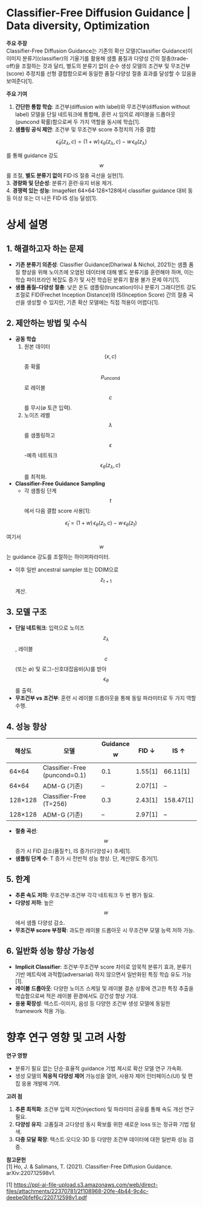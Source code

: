 # Classifier-Free Diffusion Guidance | Data diversity, Optimization

**주요 주장**  
Classifier-Free Diffusion Guidance는 기존의 확산 모델(Classifier Guidance)이 이미지 분류기(classifier)의 기울기를 활용해 샘플 품질과 다양성 간의 절충(trade-off)을 조절하는 것과 달리, 별도의 분류기 없이 순수 생성 모델의 조건부 및 무조건부(score) 추정치를 선형 결합함으로써 동일한 품질·다양성 절충 효과를 달성할 수 있음을 보여준다[1].

**주요 기여**  
1. **간단한 통합 학습**: 조건부(diffusion with label)와 무조건부(diffusion without label) 모델을 단일 네트워크에 통합해, 훈련 시 임의로 레이블을 드롭아웃(puncond 확률)함으로써 두 가지 역할을 동시에 학습[1].  
2. **샘플링 공식 제안**: 조건부 및 무조건부 score 추정치의 가중 결합

$$
\tilde\epsilon_\theta(z_\lambda, c) = (1+w)\,\epsilon_\theta(z_\lambda, c) \;-\; w\,\epsilon_\theta(z_\lambda)
$$

를 통해 guidance 강도 $$w$$를 조절, **별도 분류기 없이** FID·IS 절충 곡선을 실현[1].  
3. **경량화 및 단순성**: 분류기 훈련·유지 비용 제거.  
4. **경쟁력 있는 성능**: ImageNet 64×64·128×128에서 classifier guidance 대비 동등 이상 또는 더 나은 FID·IS 성능 달성[1].  

# 상세 설명

## 1. 해결하고자 하는 문제  
- **기존 분류기 의존성**: Classifier Guidance(Dhariwal & Nichol, 2021)는 샘플 품질 향상을 위해 노이즈에 오염된 데이터에 대해 별도 분류기를 훈련해야 하며, 이는 학습 파이프라인 복잡도 증가 및 사전 학습된 분류기 활용 불가 문제 야기[1].  
- **샘플 품질–다양성 절충**: 낮은 온도 샘플링(truncation)이나 분류기 그래디언트 강도 조절로 FID(Frechet Inception Distance)와 IS(Inception Score) 간의 절충 곡선을 생성할 수 있지만, 기존 확산 모델에는 직접 적용이 어렵다[1].

## 2. 제안하는 방법 및 수식  
- **공동 학습**  
  1. 원본 데이터 $$(x,c)$$ 중 확률 $$p_{\text{uncond}}$$로 레이블 $$c$$를 무시(∅ 토큰 입력).  
  2. 노이즈 레벨 $$\lambda$$를 샘플링하고 $$\epsilon$$-예측 네트워크 $$\epsilon_\theta(z_\lambda, c)$$를 최적화.  
- **Classifier-Free Guidance Sampling**  
  - 각 샘플링 단계 $$t$$에서 다음 결합 score 사용[1]:

$$
    \tilde\epsilon_t = (1+w)\,\epsilon_\theta(z_t, c) \;-\; w\,\epsilon_\theta(z_t)\,
$$
    
여기서 $$w$$는 guidance 강도를 조절하는 하이퍼파라미터.  
  - 이후 일반 ancestral sampler 또는 DDIM으로 $$z_{t+1}$$ 계산.  

## 3. 모델 구조  
- **단일 네트워크**: 입력으로 노이즈 $$z_\lambda$$, 레이블 $$c$$ (또는 ∅) 및 로그-신호대잡음비(λ)를 받아 $$\epsilon_\theta$$를 출력.  
- **무조건부 vs 조건부**: 훈련 시 레이블 드롭아웃을 통해 동일 파라미터로 두 가지 역할 수행.

## 4. 성능 향상  
| 해상도 | 모델        | Guidance $$w$$ | FID ↓   | IS ↑     |
|--------|-------------|----------------|---------|----------|
| 64×64  | Classifier-Free (puncond=0.1) | 0.1            | 1.55[1] | 66.11[1] |
| 64×64  | ADM-G (기존) | –              | 2.07[1] | –        |
| 128×128| Classifier-Free (T=256)       | 0.3            | 2.43[1] | 158.47[1]|
| 128×128| ADM-G (기존) | –              | 2.97[1] | –        |

- **절충 곡선**: $$w$$ 증가 시 FID 감소(품질↑), IS 증가(다양성↓) 추세[1].  
- **샘플링 단계 수**: T 증가 시 전반적 성능 향상. 단, 계산량도 증가[1].

## 5. 한계  
- **추론 속도 저하**: 무조건부·조건부 각각 네트워크 두 번 평가 필요.  
- **다양성 저하**: 높은 $$w$$에서 샘플 다양성 감소.  
- **무조건부 score 부정확**: 과도한 레이블 드롭아웃 시 무조건부 모델 능력 저하 가능.

## 6. 일반화 성능 향상 가능성  
- **Implicit Classifier**: 조건부·무조건부 score 차이로 암묵적 분류기 효과, 분류기 기반 메트릭에 과적합(adversarial) 하지 않으면서 일반화된 특징 학습 유도 가능[1].  
- **레이블 드롭아웃**: 다양한 노이즈 스케일 및 레이블 결손 상황에 견고한 특징 추출을 학습함으로써 적은 레이블 환경에서도 강건성 향상 기대.  
- **응용 확장성**: 텍스트-이미지, 음성 등 다양한 조건부 생성 모델에 동일한 framework 적용 가능.

# 향후 연구 영향 및 고려 사항

**연구 영향**  
- 분류기 필요 없는 단순·효율적 guidance 기법 제시로 확산 모델 연구 가속화.  
- 생성 모델의 **적응적 다양성 제어** 가능성을 열어, 사용자 제어 인터페이스(UI) 및 편집 응용 개발에 기여.

**고려 점**  
1. **추론 최적화**: 조건부 입력 지연(injection) 및 파라미터 공유를 통해 속도 개선 연구 필요.  
2. **다양성 유지**: 고품질과 고다양성 동시 확보를 위한 새로운 loss 또는 정규화 기법 탐색.  
3. **다중 모달 확장**: 텍스트·오디오·3D 등 다양한 조건부 데이터에 대한 일반화 성능 검증.  

**참고문헌**  
[1] Ho, J. & Salimans, T. (2021). Classifier-Free Diffusion Guidance. arXiv:2207.12598v1.

[1] https://ppl-ai-file-upload.s3.amazonaws.com/web/direct-files/attachments/22370781/2f108968-20fe-4b44-9c4c-deebe0bfef6c/2207.12598v1.pdf
